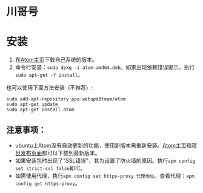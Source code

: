 # 川哥号

# 安装

1.  在[Atom主页](https://atom.io)下载自己系统的版本。
2.  命令行安装：`sudo dpkg -i atom-amd64.deb`。如果出现依赖错误提示，执行`sudo apt-get -f install`。

也可以使用下面方法安装（不推荐）:

    sudo add-apt-repository ppa:webupd8team/atom
    sudo apt-get update
    sudo apt-get install atom

## 注意事项：

-   ubuntu上Atom没有自动更新的功能，使用新版本需重新安装。[Atom主页](https://atom.io)和[项目发布页面](https://github.com/atom/atom/releases)都可以下载到最新版本。
-   如果安装包时出现了"SSL错误"，其为设置了防火墙的原因。执行`apm config set strict-ssl false`即可。
-   如需使用代理，执行`apm config set https-proxy 代理地址`。查看代理：`apm config get https-proxy`。
